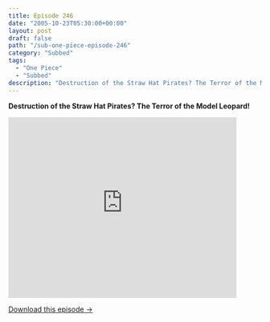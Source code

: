 ```yaml
---
title: Episode 246
date: "2005-10-23T05:30:00+00:00"
layout: post
draft: false
path: "/sub-one-piece-episode-246"
category: "Subbed"
tags:
  - "One Piece"
  - "Subbed"
description: "Destruction of the Straw Hat Pirates? The Terror of the Model Leopard!"
---
```


**Destruction of the Straw Hat Pirates? The Terror of the Model Leopard!**

<iframe width="640" height="360" src="https://www.rapidvideo.com/e/FXQH5USY78" frameborder="0" marginwidth=0 marginheight=0 scrolling=no allowfullscreen style="max-width:90%;"></iframe>

<a href="http://ouo.io/qs/eCodkFEQ?s=https://www.rapidvideo.com/d/FXQH5USY78" class="styled_a">Download this episode →</a>

